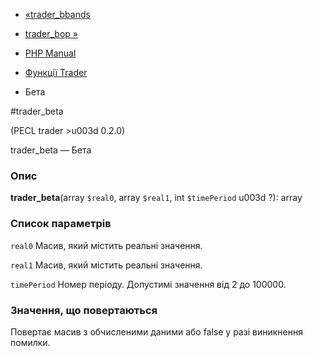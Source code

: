 - [«trader_bbands](function.trader-bbands.md)
- [trader_bop »](function.trader-bop.md)

- [PHP Manual](index.md)
- [Функції Trader](ref.trader.md)
- Бета

#trader_beta

(PECL trader \>u003d 0.2.0)

trader_beta — Бета

### Опис

**trader_beta**(array `$real0`, array `$real1`, int `$timePeriod` u003d ?):
array

### Список параметрів

`real0`
Масив, який містить реальні значення.

`real1`
Масив, який містить реальні значення.

`timePeriod`
Номер періоду. Допустимі значення від 2 до 100000.

### Значення, що повертаються

Повертає масив з обчисленими даними або false у разі
виникнення помилки.
